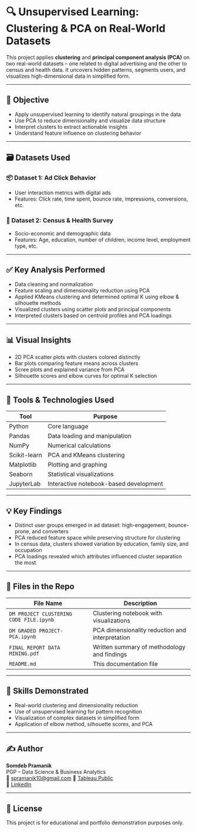 # 🔍 Unsupervised Learning: Clustering & PCA on Real-World Datasets

This project applies **clustering** and **principal component analysis (PCA)** on two real-world datasets – one related to digital advertising and the other to census and health data. It uncovers hidden patterns, segments users, and visualizes high-dimensional data in simplified form.

---

## 📌 Objective

- Apply unsupervised learning to identify natural groupings in the data
- Use PCA to reduce dimensionality and visualize data structure
- Interpret clusters to extract actionable insights
- Understand feature influence on clustering behavior

---

## 🗃️ Datasets Used

### 📦 Dataset 1: Ad Click Behavior
- User interaction metrics with digital ads
- Features: Click rate, time spent, bounce rate, impressions, conversions, etc.

### 🏥 Dataset 2: Census & Health Survey
- Socio-economic and demographic data
- Features: Age, education, number of children, income level, employment type, etc.

---

## ✅ Key Analysis Performed

- Data cleaning and normalization
- Feature scaling and dimensionality reduction using PCA
- Applied KMeans clustering and determined optimal K using elbow & silhouette methods
- Visualized clusters using scatter plots and principal components
- Interpreted clusters based on centroid profiles and PCA loadings

---

## 📊 Visual Insights

- 2D PCA scatter plots with clusters colored distinctly
- Bar plots comparing feature means across clusters
- Scree plots and explained variance from PCA
- Silhouette scores and elbow curves for optimal K selection

---

## 🧰 Tools & Technologies Used

| Tool         | Purpose                                 |
|--------------|------------------------------------------|
| Python       | Core language                            |
| Pandas       | Data loading and manipulation            |
| NumPy        | Numerical calculations                   |
| Scikit-learn | PCA and KMeans clustering                |
| Matplotlib   | Plotting and graphing                    |
| Seaborn      | Statistical visualizations               |
| JupyterLab   | Interactive notebook-based development   |

---

## 💡 Key Findings

- Distinct user groups emerged in ad dataset: high-engagement, bounce-prone, and converters
- PCA reduced feature space while preserving structure for clustering
- In census data, clusters showed variation by education, family size, and occupation
- PCA loadings revealed which attributes influenced cluster separation the most

---

## 📁 Files in the Repo

| File Name                              | Description                                  |
|----------------------------------------|----------------------------------------------|
| `DM PROJECT CLUSTERING CODE FILE.ipynb`| Clustering notebook with visualizations      |
| `DM GRADED PROJECT-PCA.ipynb`          | PCA dimensionality reduction and interpretation |
| `FINAL REPORT DATA MINING.pdf`         | Written summary of methodology and findings  |
| `README.md`                            | This documentation file                      |

---

## 🧠 Skills Demonstrated

- Real-world clustering and dimensionality reduction
- Use of unsupervised learning for pattern recognition
- Visualization of complex datasets in simplified form
- Application of elbow method, silhouette scores, and PCA

---

## ✍️ Author

**Somdeb Pramanik**  
PGP – Data Science & Business Analytics  
📧 spramanik10@gmail.com
🔗 [Tableau Public](https://public.tableau.com/app/profile/somdeb.pramanik/vizzes)  
🔗 [LinkedIn](https://www.linkedin.com/in/somdeb-pramanik/)

---

## 📌 License

This project is for educational and portfolio demonstration purposes only.

